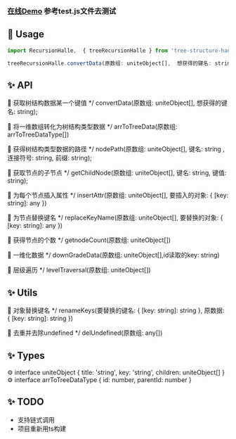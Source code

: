 ### [在线Demo](https://codesandbox.io/s/dark-leaf-mbh31?file=/src/App.js) 参考test.js文件去测试
## 🔨 Usage
```jsx
import RecursionHalle,  { treeRecursionHalle } from 'tree-structure-handle';

treeRecursionHalle.convertData(原数组: uniteObject[],  想获得的键名: string);
```

## ✨ API


  🌈 获取树结构数据某一个键值
*/
convertData(原数组: uniteObject[],  想获得的键名: string);

  🌈 将一维数组转化为树结构类型数据
*/
arrToTreeData(原数组: arrToTreeDataType[])

  🌈 获得树结构类型数据的路径
*/
nodePath(原数组: uniteObject[], 键名: string ,连接符号: string, 前缀: string);


  🌈 获取节点的子节点
*/
getChildNode(原数组: uniteObject[], 键名: string, 键值: string);

 🌈 为每个节点插入属性
*/
insertAttr(原数组: uniteObject[], 要插入的对象: { [key: string]: any })

 🌈 为节点替换键名
*/
replaceKeyName(原数组: uniteObject[], 要替换的对象: { [key: string]: any })

 🌈 获得节点的个数
*/
getnodeCount(原数组: uniteObject[])

 🌈 一维化数据
*/
downGradeData(原数组: uniteObject[],id读取的key: string)

 🌈 层级遍历
*/
levelTraversal(原数组: uniteObject[])


## ✨ Utils


 🌈 对象替换键名
*/
renameKeys(要替换的键名: { [key: string]: string }, 原数据: { [key: string]: string })

 🌈 去重并去除undefined
*/
delUndefined(原数组: any[])


## ✨ Types  
⚙️ interface uniteObject {
  title: 'string',
  key: 'string',
  children:  uniteObject[]
}
⚙️ interface arrToTreeDataType {
  id: number, parentId: number
}

## ✨ TODO
- 支持链式调用
- 项目重新用ts构建



